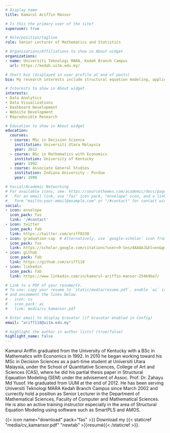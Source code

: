 ```yaml
---
# Display name
title: Kamarul Ariffin Mansor

# Is this the primary user of the site?
superuser: true

# Role/position/tagline
role: Senior Lecturer of Mathematics and Statistics

# Organizations/Affiliations to show in About widget
organizations:
- name: Universiti Teknologi MARA, Kedah Branch Campus
  url: https://kedah.uitm.edu.my/

# Short bio (displayed in user profile at end of posts)
bio: My research interests include structural equation modeling, applied statistical analysis, data analytics and visuaizations.

# Interests to show in About widget
interests:
- Data Analytics
- Data Visualizations
- Dashboard Development
- Website Development
- Reproducible Research

# Education to show in About widget
education:
  courses:
  - course: MSc in Decision Science
    institution: Universiti Utara Malaysia
    year: 2012
  - course: BSc in Mathematics with Economics
    institution: University of Kentucky
    year: 1992
  - course: Associate General Studies
    institution: Indiana University - Purdue
    year: 1990

# Social/Academic Networking
# For available icons, see: https://sourcethemes.com/academic/docs/page-builder/#icons
#   For an email link, use "fas" icon pack, "envelope" icon, and a link in the
#   form "mailto:your-email@example.com" or "/#contact" for contact widget.
social:
- icon: envelope
  icon_pack: fas
  link: '/#contact'
- icon: twitter
  icon_pack: fab
  link: https://twitter.com/ariff0230
- icon: graduation-cap  # Alternatively, use `google-scholar` icon from `ai` icon pack
  icon_pack: fas
  link: https://scholar.google.com/citations?user=9-Sesz4AAAAJ&hl=en&gmla=AJsN-F7tlYbfOVlEMWLd9f_ekFUnYIR52g_dY1MMVlpdoN237MhyyBeyJELIbRfHoq4ODpJv7DqRt_6MnnvkM75iPHiOP9iydyu0joVJwWdPp60OzgSg0We-QXYP4jeEXDMbjvY9w6pN
- icon: github
  icon_pack: fab
  link: https://github.com/ariff118
- icon: linkedin
  icon_pack: fab
  link: https://www.linkedin.com/in/kamarul-ariffin-mansor-254b9ba7/

# Link to a PDF of your resume/CV.
# To use: copy your resume to `static/media/resume.pdf`, enable `ai` icons in `params.toml`, 
# and uncomment the lines below.
# - icon: cv
#   icon_pack: ai
#   link: media/cv_kamansor.pdf

# Enter email to display Gravatar (if Gravatar enabled in Config)
email: "ariff118@uitm.edu.my"

# Highlight the author in author lists? (true/false)
highlight_name: false
---
```


Kamarul Ariffin graduated from the University of Kentucky with a BSc in Mathematics with Economics in 1992. In 2010 he began working toward his MSc in Decision Sciences as a part-time student at Universiti Utara Malaysia, under the School of Quantitative Sciences, College of Art and Sciences (CAS), where he did his partial thesis paper in Structural Eqauation Modeling (SEM) under the advisement of Assoc. Prof. Dr. Zahayu Md Yusof. He graduated from UUM at the end of 2012. He has been serving Universiti Teknologi MARA Kedah Branch Campus since March 2002 and currectly hold a position as Senior Lecturer in the Department of Mathematical Sciences, Faculty of Computer and Mathematical Sciences. He is also an active training instructor especially in the area of Structural Equation Modeling using software such as SmartPLS and AMOS.

{{< icon name="download" pack="fas" >}} Download my {{< staticref "media/cv_kamansor.pdf" "newtab" >}}resumé{{< /staticref >}}.
